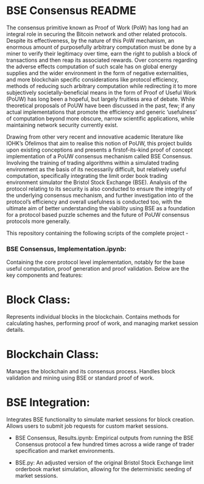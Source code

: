 # BSE Consensus README


The consensus primitive known as Proof of Work (PoW) has long had an integral role in securing
the Bitcoin network and other related protocols. Despite its effectiveness, by the nature of this PoW
mechanism, an enormous amount of purposefully arbitrary computation must be done by a miner to verify
their legitimacy over time, earn the right to publish a block of transactions and then reap its associated
rewards. Over concerns regarding the adverse effects computation of such scale has on global energy
supplies and the wider environment in the form of negative externalities, and more blockchain specific
considerations like protocol efficiency, methods of reducing such arbitrary computation while redirecting it
to more subjectively societally-beneficial means in the form of Proof of Useful Work (PoUW) has long been
a hopeful, but largely fruitless area of debate. While theoretical proposals of PoUW have been discussed
in the past, few; if any actual implementations that promote the efficiency and generic ’usefulness’ of
computation beyond more obscure, narrow scientific applications, while maintaining network security
currently exist.


Drawing from other very recent and innovative academic literature like IOHK’s Ofelimos
that aim to realise this notion of PoUW, this project builds upon existing conceptions and presents a firstof-its-kind proof of concept implementation of a PoUW consensus mechanism called BSE Consensus.
Involving the training of trading algorithms within a simulated trading environment as the basis of its
necessarily difficult, but relatively useful computation, specifically integrating the limit order book trading
environment simulator the Bristol Stock Exchange (BSE). Analysis of the protocol relating to its security
is also conducted to ensure the integrity of the underlying consensus mechanism, and further investigation
into of the protocol’s efficiency and overall usefulness is conducted too, with the ultimate aim of better
understanding the viability using BSE as a foundation for a protocol based puzzle schemes and the future
of PoUW consensus protocols more generally.




This repository containing the following scripts of the complete project - 


### **BSE Consensus, Implementation.ipynb**:
Containing the core protocol level implementation, notably for the base useful computation, proof generation and proof validation.
Below are the key components and features:

# **Block Class:** 

Represents individual blocks in the blockchain.
Contains methods for calculating hashes, performing proof of work, and managing market session details.


# **Blockchain Class**:

Manages the blockchain and its consensus process.
Handles block validation and mining using BSE or standard proof of work.

# **BSE Integration**:

Integrates BSE functionality to simulate market sessions for block creation.
Allows users to submit job requests for custom market sessions.

- BSE Consensus, Results.ipynb: Empirical outputs from running the BSE Consensus protocol a few hundred times across a wide range of trader specification and market environments. 

- BSE.py: An adjusted version of the original Bristol Stock Exchange limit orderbook market simulation, allowing for the deterministic seeding of market sessions.
